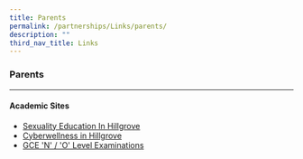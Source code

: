 ```yaml
---
title: Parents
permalink: /partnerships/Links/parents/
description: ""
third_nav_title: Links
---
```

### **Parents**
------------------------------------------------------------------
#### **Academic Sites**

*   [Sexuality Education In Hillgrove](https://hillgrovesec.moe.edu.sg/partnerships/links/parents/sexuality-education-in-hillgrove) 
*   [Cyberwellness in Hillgrove](https://www.hillgrovesec.moe.edu.sg/partnerships/links/parents/cyberwellness-in-hillgrove)
*   [GCE 'N' / 'O' Level Examinations](https://www.seab.gov.sg/)

